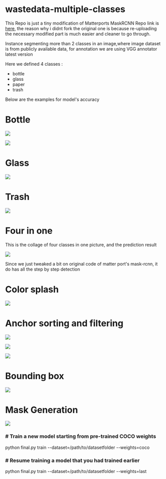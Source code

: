 # wastedata-multiple-classes
This Repo is just a tiny modification of Matterports MaskRCNN Repo link is [here](https://github.com/matterport/Mask_RCNN), the reason why i didnt fork the original one is because re-uploading the necessary modified part is much easier and cleaner to go through.

Instance segmenting more than 2 classes in an image,where image dataset is from publicly available data, for annotation we are using VGG annotator latest version

  Here we defined 4 classes :<ul>
  <li>bottle</li>
  <li>glass</li>
  <li>paper</li>
  <li>trash</li>
</ul>
  
  
Below are the examples for model's accuracy
<h1>Bottle</h1>

![](jarpred/bottleres.jpg )


![](jarpred/bottleres2.jpg )


<h1>Glass</h1>

![](jarpred/jarres.jpg )


<h1>Trash</h1>

![](jarpred/trashres.jpg )


<h1>Four in one</h1>
This is the collage of four classes in one picture, and the prediction result

![](jarpred/collageres.jpg )



Since we just tweaked a bit on original code of matter port's mask-rcnn, it do has all the step by step detection


<h1>Color splash</h1>

![](jarpred/jar-splash.png )


<h1>Anchor sorting and filtering</h1>

![](jarpred/jar-anc-ref.png )

![](jarpred/jar-anchors.png )

![](jarpred/jar-ref3.png )


<h1>Bounding box</h1>

![](jarpred/jarbox.png )


<h1>Mask Generation</h1>

![](jarpred/jar-mask.png )



<h3># Train a new model starting from pre-trained COCO weights</h3>
        python final.py train --dataset=/path/to/datasetfolder --weights=coco

<h3># Resume training a model that you had trained earlier</h3>
        python final.py train --dataset=/path/to/datasetfolder --weights=last

